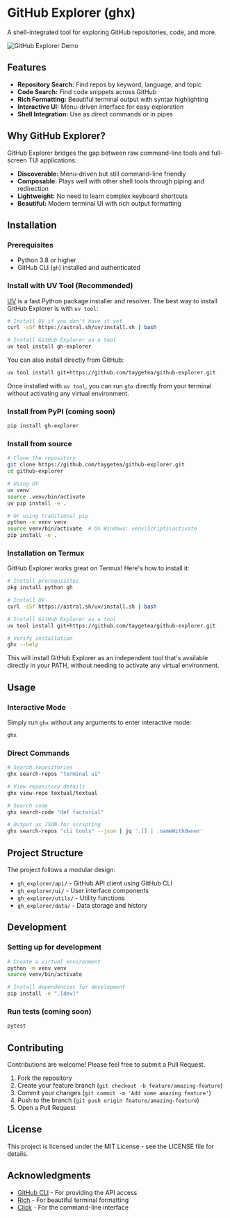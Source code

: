 # GitHub Explorer (ghx)

A shell-integrated tool for exploring GitHub repositories, code, and more.

![GitHub Explorer Demo](https://github.com/taygetea/github-explorer/raw/master/docs/demo.gif)

## Features

- **Repository Search:** Find repos by keyword, language, and topic
- **Code Search:** Find code snippets across GitHub
- **Rich Formatting:** Beautiful terminal output with syntax highlighting
- **Interactive UI:** Menu-driven interface for easy exploration
- **Shell Integration:** Use as direct commands or in pipes

## Why GitHub Explorer?

GitHub Explorer bridges the gap between raw command-line tools and full-screen TUI applications:

- **Discoverable:** Menu-driven but still command-line friendly
- **Composable:** Plays well with other shell tools through piping and redirection
- **Lightweight:** No need to learn complex keyboard shortcuts
- **Beautiful:** Modern terminal UI with rich output formatting

## Installation

### Prerequisites

- Python 3.8 or higher
- GitHub CLI (`gh`) installed and authenticated

### Install with UV Tool (Recommended)

[UV](https://github.com/astral-sh/uv) is a fast Python package installer and resolver. The best way to install GitHub Explorer is with `uv tool`:

```bash
# Install UV if you don't have it yet
curl -sSf https://astral.sh/uv/install.sh | bash

# Install GitHub Explorer as a tool
uv tool install gh-explorer
```

You can also install directly from GitHub:

```bash
uv tool install git+https://github.com/taygetea/github-explorer.git
```

Once installed with `uv tool`, you can run `ghx` directly from your terminal without activating any virtual environment.

### Install from PyPI (coming soon)

```bash
pip install gh-explorer
```

### Install from source

```bash
# Clone the repository
git clone https://github.com/taygetea/github-explorer.git
cd github-explorer

# Using UV
uv venv
source .venv/bin/activate
uv pip install -e .

# Or using traditional pip
python -m venv venv
source venv/bin/activate  # On Windows: venv\Scripts\activate
pip install -e .
```

### Installation on Termux

GitHub Explorer works great on Termux! Here's how to install it:

```bash
# Install prerequisites
pkg install python gh

# Install UV
curl -sSf https://astral.sh/uv/install.sh | bash

# Install GitHub Explorer as a tool
uv tool install git+https://github.com/taygetea/github-explorer.git

# Verify installation
ghx --help
```

This will install GitHub Explorer as an independent tool that's available directly in your PATH, without needing to activate any virtual environment.

## Usage

### Interactive Mode

Simply run `ghx` without any arguments to enter interactive mode:

```bash
ghx
```

### Direct Commands

```bash
# Search repositories
ghx search-repos "terminal ui"

# View repository details
ghx view-repo textual/textual

# Search code
ghx search-code "def factorial"

# Output as JSON for scripting
ghx search-repos "cli tools" --json | jq '.[] | .nameWithOwner'
```

## Project Structure

The project follows a modular design:

- `gh_explorer/api/` - GitHub API client using GitHub CLI
- `gh_explorer/ui/` - User interface components
- `gh_explorer/utils/` - Utility functions
- `gh_explorer/data/` - Data storage and history

## Development

### Setting up for development

```bash
# Create a virtual environment
python -m venv venv
source venv/bin/activate

# Install dependencies for development
pip install -e ".[dev]"
```

### Run tests (coming soon)

```bash
pytest
```

## Contributing

Contributions are welcome! Please feel free to submit a Pull Request.

1. Fork the repository
2. Create your feature branch (`git checkout -b feature/amazing-feature`)
3. Commit your changes (`git commit -m 'Add some amazing feature'`)
4. Push to the branch (`git push origin feature/amazing-feature`)
5. Open a Pull Request

## License

This project is licensed under the MIT License - see the LICENSE file for details.

## Acknowledgments

- [GitHub CLI](https://cli.github.com/) - For providing the API access
- [Rich](https://github.com/Textualize/rich) - For beautiful terminal formatting
- [Click](https://click.palletsprojects.com/) - For the command-line interface